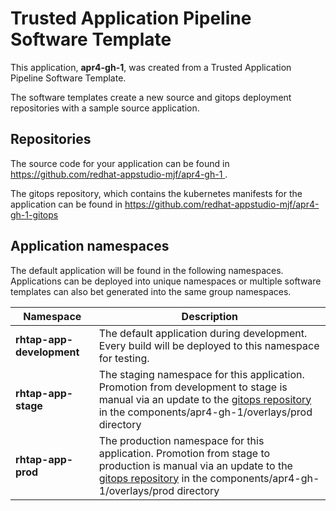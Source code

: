 # Trusted Application Pipeline Software Template

This application, **apr4-gh-1**, was created from a Trusted Application Pipeline Software Template.

The software templates create a new source and gitops deployment repositories with a sample source application. 

## Repositories

The source code for your application can be found in [https://github.com/redhat-appstudio-mjf/apr4-gh-1 ](https://github.com/redhat-appstudio-mjf/apr4-gh-1 ).
 
The gitops repository, which contains the kubernetes manifests for the application can be found in 
[https://github.com/redhat-appstudio-mjf/apr4-gh-1-gitops ](https://github.com/redhat-appstudio-mjf/apr4-gh-1-gitops ) 

## Application namespaces 

The default application will be found in the following namespaces. Applications can be deployed into unique namespaces or multiple software templates can also bet generated into the same group namespaces.  

|  Namespace   |  Description   |  
| -------- | -------- |   
| **rhtap-app-development** | The default application during development. Every build will be deployed to this namespace for testing. | 
| **rhtap-app-stage** | The staging namespace for this application. Promotion from development to stage is manual via an update to the [gitops repository](https://github.com/redhat-appstudio-mjf/apr4-gh-1-gitops ) in the components/apr4-gh-1/overlays/prod directory |  
| **rhtap-app-prod** | The production namespace for this application. Promotion from stage to production is manual via an update to the [gitops repository](https://github.com/redhat-appstudio-mjf/apr4-gh-1-gitops ) in the components/apr4-gh-1/overlays/prod directory | 